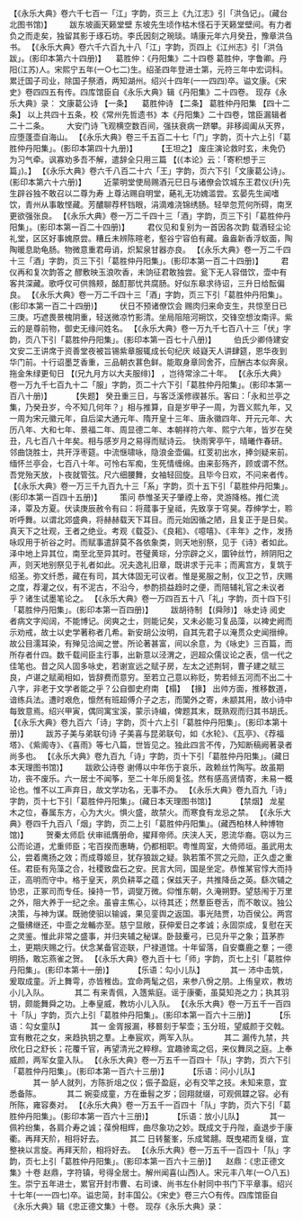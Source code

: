 <!-- { "loadSidebar": true } -->
 【《永乐大典》卷六千七百一「江」字韵，页三上《九江志》引「洪刍记」。(藏台北图书馆)】 
　　跋东坡画天籁堂壁
东坡先生顷作枯木怪石于天籁堂壁间。有力者负之而走矣，独留其影于琢石坊。李氏因刻之琬琰。靖康元年六月癸丑，豫章洪刍书。
 【《永乐大典》卷六千六百九十八「江」字韵，页四上《江州志》引「洪刍跋」。(影印本第六十四册)】 
　葛胜仲：《丹阳集》二十四卷
葛胜仲，字鲁卿。丹阳(江苏)人。宋熙宁五年(一○七二)生。绍圣四年登进士第，元符三年中宏词科。累迁国子司业，除国子祭酒，两知湖州。绍兴十四年(一一四四)卒。谥文康。《宋史》卷四四五有传。四库馆臣自《永乐大典》辑《丹阳集》二十四卷。
现存《永乐大典》录：
文康葛公诗 【一条】 　葛胜仲诗 【二条】 
葛胜仲丹阳集 【四十二条】 
以上共四十五条，校《常州先哲遗书》本《丹阳集》二十四卷，馆臣漏辑者二十二条。
　　大安门诗
飞观横空数百间，强扶衰病一跻攀。非移阊阖从天界，应堕蓬壶自海山。
 【《永乐大典》卷三千五百二十七「门」字韵，页十六上引「葛胜仲丹阳集」。(影印本第四十九册)】 
　　 【王坦之】 
废庄演论救时玄，未免仍为习气牵。讽寡劝多吾不解，遣辞全只用三篇 【(《本论》云：「寄积想于三篇」)。】 
 【《永乐大典》卷六千八百二十六「王」字韵，页六下引「文康葛公诗」。(影印本第六十六册)】 
　　近蒙明堂使局赐酒元巳日与诸僚会饮城东王君仪(升)先生辟谷独不敢召以二尊为寿
上尊沾赐自明堂，蕝礼无功媿滥尝。玄晏先生闻嗜饮，青州从事敢悭藏。芳醲聊荐杯铛眼，涓滴难浇锦绣肠。轻举忽荒何所碍，南烹更欲强张良。
 【《永乐大典》卷一万二千四十三「酒」字韵，页三下引「葛胜仲丹阳集」。(影印本第一百二十四册)】 
　　君仪见和复别为一首因各次韵
载酒轻尘论礼堂，区区好事媿原尝。糟丘未辨陈暄老，壑谷宁容伯有藏。盎盎新香浮蚁面，陶陶暖息助龟肠。物微意重君毋诮，炽絜泉甘器亦良。
 【《永乐大典》卷一万二千四十三「酒」字韵，页三下引「葛胜仲丹阳集」。(影印本第一百二十四册)】 
　　君仪再和复次韵答之
醪敷映玉浪吹香，未饷征君敢独尝。瓮下无人容借饮，壶中有客共深藏。歌呼仅可供鶁颊，酩酊那忧共腐肠。好似东皋求待诏，三升日给酝偏良。
 【《永乐大典》卷一万二千四十三「酒」字韵，页三下引「葛胜仲丹阳集」。(影印本第一百二十四册)】 
　　伏日不预诸僚饮会
赐肉归来命支生，共惊至日已三庚。巧遮畏景槐阴重，轻送微凉竹影清。坐局阻陪河朔饮，交锋空想汝南评。紫云的是尊前物，御史无缘问姓名。
 【《永乐大典》卷一万九千七百八十三「伏」字韵，页八下引「葛胜仲丹阳集」。(影印本第一百七十八册)】 
　　伯氏少卿侍建安文安二王讲席于资善堂夜被旨锡紫章服辄成长句纪庆
岐嶷天人讲肆筵，恩华夜到华门前。十行诏墨芝香重，三品朝衣葚色鲜。能取身章同舍芥，应酬古本似奔泉。拖金朱绿更旬日 【(兄九月方以大夫服绯)】 ，岂待常涂二十年。
 【《永乐大典》卷一万九千七百九十二「服」字韵，页二十六下引「葛胜仲丹阳集」。(影印本第一百八十册)】 
　　 【失题】 
癸丑重三日，与客泛溪修禊甚乐。客曰：「永和兰亭之集，乃癸丑岁，今不知几何年？」相与推算，自是岁甲子一周，为晋义熙九年，又一周为宋元徽元年，自后梁大通元年、隋开皇十三年、唐永徽四年、开元元年、大历八年、大和七年、景福二年、周显德二年、本朝祥符六年、熙宁六年，皆岁在癸丑，凡七百八十年矣。相与感岁月之易得而赋诗云。
快雨霁亭午，晴曦作春研。邻曲饶胜士，共开浮枣筵。中流惬啸咏，隐浪金壶偏。红芰初出水，捧剑疑来前。缅怀兰亭会，七百八十年。可怜右军痴，生死情缠绵。由来彭殇齐，顾或谓不然。吾党殆天放，卜夜就管弦。尺六细腰舞，女袖轻回旋。且毕今日欢，不问来者传。
 【《永乐大典》卷一万三千九百九十三「系」字韵，页十五下引「葛胜仲丹阳集」。(影印本第一百四十五册)】 
　　策问
恭惟圣天子肇禋上帝，灵游降格。推仁流泽，覃及方夏。伏读庚辰赦令有曰：将蒇事于皇祗，先致享于穹昊。荐绅学士，聆听呼舞。以谓北郊盛典，将赫赫载天下耳目。而元始因循之陋，且复正于是日矣。真天下之壮观，王者之绝业。考观《载芟》、《良耜》、《噫嘻》、《丰年》之作，发扬咏叹用于祈谷之时。而赋事遣辞莫不各依象类，则天地别祭，见于《诗》者如此。泽中地上异其位，南至北至异其时。苍璧黄琮，分宗辟之义，圜钟丝竹，辨阴阳之声，则天地别祭见于礼者如此。况夫逸礼旧章，既讲求于元丰；而离宫方，复筑于绍圣。弥文纤悉，藏在有司，其大体固无可议者。惟是冕服之制，仪卫之节，庆赐之度，荐灌之仪，有不泥古，不沿今，参酌损益趋时之便，而陪辅礼官之未议者乎？诸生试墨笔论之。
 【《永乐大典》卷一万四百五十八「礼」字韵，页十四下引「葛胜仲丹阳集」。(影印本第一百四册)】 
　　跋胡待制 【(舜陟)】 咏史诗
阅史者病文字闳阔，不能博记。闵爽之士，则能记矣，又未必能习复品藻，以裨史阙而示劝戒，故士以史学著称者几希。新安胡公汝明，自其先君子以淹贯众史闻搢绅。故公目濡耳染，有殚见洽闻之誉。所论著甚富，间以余意，为《咏史》三百篇，而所存者什四。数千载间臣主行事，出新意以泾渭之，迥超众儒议论之表，信一代之佳笔也。昔之风人固多咏史，若谢宣远之赋子房，左太之述荆轲，曹子建之赋三良，卢谌之赋蔺相如，皆辞费而意穷。至若立己意以称贬，势若倾五河而不出二十八字，非老于文学者能之乎？公自御史府南 【榻】  【掾】 出帅方面，推移数道，谙练兵法。遭时艰危，懔然有班超傅介子之志，而闑外之寄，未颛其用，故小诗中每致意焉。绍兴甲寅，偶同寓宝溪，蒙示诗编，俾题其末，既熟观而归其书胡氏。
 【《永乐大典》卷九百六「诗」字韵，页十六上引「葛胜仲丹阳集」。(影印本第十册)】 
　　跋苏子美与弟联句诗
子美喜与昆弟联句，如《水轮》、《瓦亭》、《荐福塔》、《紫阁寺》、《喜雨》等七八篇，世皆见之。独此四言不传，乃知断稿阙著录者尚多也。
 【《永乐大典》卷九百九「诗」字韵，页十下引「葛胜仲丹阳集」。(藏日本天理图书馆)】 
　　跋欧公诗卷
谢傅以中年伤于哀乐，政赖丝竹陶写。故虽期功，丧不废乐。六一居士不闻筝，至二十年乐阕复弦。然有感高贤情寄，未易一概论也。惟不以工声弃日，故文学功名，无事不办。
 【《永乐大典》卷九百九「诗」字韵，页十七下引「葛胜仲丹阳集」。(藏日本天理图书馆)】 
　　 【禁烟】 
龙星木之位，春属东方，心为大火。惧火盛，故禁火。而寒食有龙忌之禁。
 【《永乐大典》卷四千九百八「烟」字韵，页二上引「葛胜仲丹阳集」。(藏西柏林人种博物馆)】 
　　贺秦太师启
伏审祗膺册命，擢拜帝师。庆浃人天，恩流华裔。窃以为三公而论道，尤重师臣；宅百揆而惠畴，仍都相职。粤惟周室，大倚师垣。虽武用太公，尝着鹰扬之效；而成尊姬旦，犹存狼跋之疑。孰若策不赏之元勋，正久虚之重任。君臣有凫藻之合，社稷致盘石之安。民言大同，国是坐定。恭惟某官惇大而持正，高明而守中。格于皇天，夙负耕莘之蕴；保兹天子，共推降岳之英。繇次辅之协忠，正冢司而专任。操持一节，调燮万微。仰惟东朝，久淹朔野。望慈闱于万里之外，阻大养于一纪之余。虽睿主焦心，以待其还；然羣臣卷舌，而不敢议。独公决策，与神为谋。既驰使驲以输诚，果见銮舆之返国。事光陆贾，功百侯公。两宫之蜃绋继还，中壸之龙輴亦至。慈宁显敞，获伸爱日之孝诚；永固崇成，复慰在天之灵鉴。惟此非常之盛事，并归夹辅之秘谋。卧鼓櫜弓，已见升平之象；苴茅胙土，更期庆赐之行。伏念某备官迩联，尸禄道馆。十年留落，自安麋鹿之羣；一德明扬，敢忘燕雀之贺。
 【《永乐大典》卷九百十七「师」字韵，页七上引「葛胜仲丹阳集」。(影印本第十一册)】 
　　 【乐语：勾小儿队】 
　　　其一
沛中击筑，爰取成童。沂上舞雩，亦皆稚齿。宜命两髦之侣，来参八佾之朋。上侑皇欢，教坊小儿入队。
　　　其二
有来青佩，入簉紫庭。谣于康衢，虽莫知尧之力；执其羽钥，颇能舞舜之功。上奉皇威，教坊小儿入队。
 【《永乐大典》卷一万五千一百四十「队」字韵，页六上引「葛胜仲丹阳集」。(影印本第一百六十三册)】 
　　 【乐语：勾女童队】 
　　　其一
金胥报漏，移晷刻于挈壶；玉分班，望威颜于交戟。宜有散花之女，来趋执钥之羣。上奉宸欢，两军入队。
　　　其二
漏传九禁，共欣化日之舒长；花覆千官，再望清光之粹穆。宜趣骖鸾之侣，来仪舞凤之庭。上奉威颜，两军女童入队。
 【《永乐大典》卷一万五千一百四十「队」字韵，页六下引「葛胜仲丹阳集」。(影印本第一百六十三册)】 
　　 【乐语：问小儿队】 
　　　其一
胪人就列，方陈折俎之仪；侲子盈庭，必有交竿之技。未知来意，宜悉备陈。
　　　其二
婉娈成童，方在垂髫之岁；回翔就缀，可观佩韘之容。必有所陈，雍容奏对。
 【《永乐大典》卷一万五千一百四十「队」字韵，页六下引「葛胜仲丹阳集」。(影印本第一百六十三册)】 
　　 【乐语：放小儿队】 
　　　其一
佩衿纷集，各肩介寿之诚；葆佾相辉，曲尽象功之妙。既成文于丹陛，盍退步于康衢。再拜天阶，相将好去。
　　　其二
日转鳌峯，乐成鹭翿。既曳裙而复缀，宜整袂以言旋。再拜天阶，相将好去。
 【《永乐大典》卷一万五千一百四十「队」字韵，页七上引「葛胜仲丹阳集」。(影印本第一百六十三册)】 
　赵鼎：《忠正德文集》十卷
赵鼎，字符镇，号得全居士。解州闻喜(山西)人。宋元丰八年(一○八五)生。崇宁五年进士，累官开封市曹、右司谏、尚书左仆射同中书门下平章事。绍兴十七年(一一四七)卒。谥忠简，封丰国公。《宋史》卷三六○有传。四库馆臣自《永乐大典》辑《忠正德文集》十卷。
现存《永乐大典》录：
